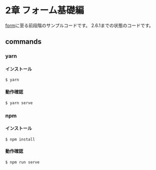 # 2章 フォーム基礎編

[form](https://github.com/mya-ake/vue-tips-samples/tree/master/form)に至る前段階のサンプルコードです。
2.6.1までの状態のコードです。

## commands

### yarn

#### インストール

```
$ yarn
```

#### 動作確認

```
$ yarn serve
```

### npm

#### インストール

```
$ npm install
```

#### 動作確認

```
$ npm run serve
```
